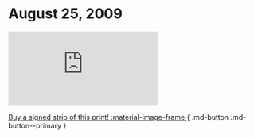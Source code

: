 # August 25, 2009

![](https://www.achewood.com/comic.php?date=08252009)

[Buy a signed strip of this print! :material-image-frame:](https://achewood-holiday-pop-up.myshopify.com/products/strip#08282009){ .md-button .md-button--primary }
